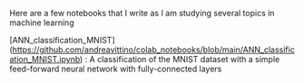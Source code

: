 Here are a few notebooks that I write as I am studying several topics in machine learning

[ANN_classification_MNIST] (https://github.com/andreavittino/colab_notebooks/blob/main/ANN_classification_MNIST.ipynb) : A classification of the MNIST dataset with a simple feed-forward neural network with fully-connected layers

